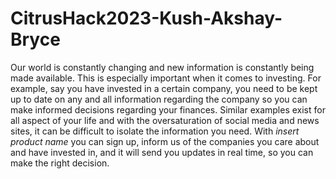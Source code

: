 # CitrusHack2023-Kush-Akshay-Bryce

Our world is constantly changing and new information is constantly being made available. This is especially important when it comes to investing. For example, say you have invested in a certain company, you need to be kept up to date on any and all information regarding the company so you can make informed decisions regarding your finances. Similar examples exist for all aspect of your life and with the oversaturation of social media and news sites, it can be difficult to isolate the information you need. With *insert product name* you can sign up, inform us of the companies you care about and have invested in, and it will send you updates in real time, so you can make the right decision.

